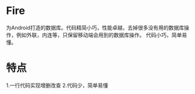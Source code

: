 # Fire

 为Android打造的数据库。代码精简小巧，性能卓越，去掉很多没有用的数据库操作，例如外联，内连等，只保留移动端会用到的数据库操作。
 代码小巧，简单易懂。

# 特点

 1.一行代码实现增删改查
 2.代码少，简单易懂
